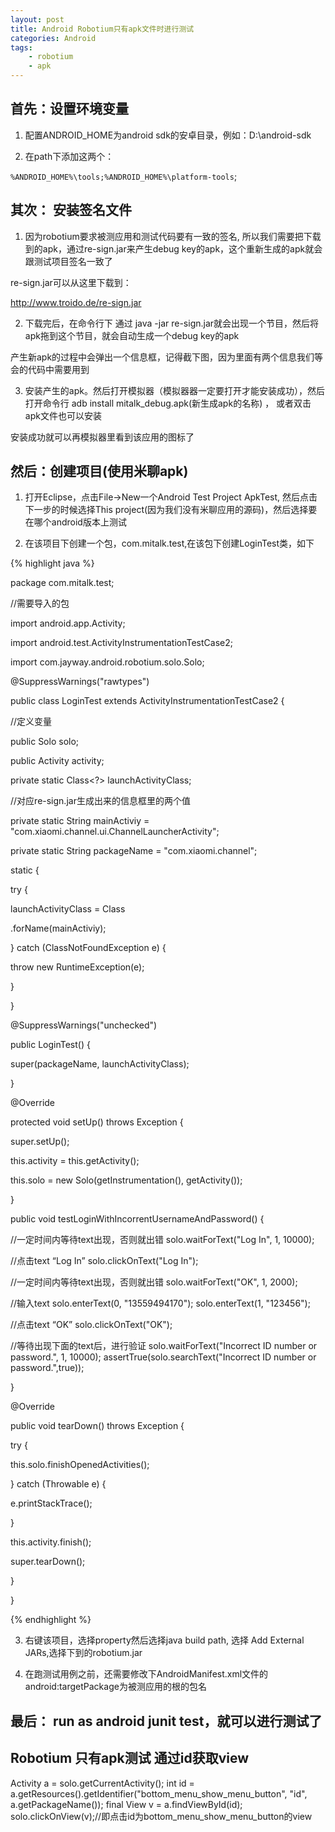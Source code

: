 ```yaml
---
layout: post
title: Android Robotium只有apk文件时进行测试
categories: Android
tags: 
    - robotium
    - apk
---
```


## 首先：设置环境变量

1. 配置ANDROID_HOME为android sdk的安卓目录，例如：D:\android-sdk

2. 在path下添加这两个：

`%ANDROID_HOME%\tools;%ANDROID_HOME%\platform-tools`;

## 其次： 安装签名文件

1. 因为robotium要求被测应用和测试代码要有一致的签名, 所以我们需要把下载到的apk，通过re-sign.jar来产生debug key的apk，这个重新生成的apk就会跟测试项目签名一致了

re-sign.jar可以从这里下载到：

http://www.troido.de/re-sign.jar

2. 下载完后，在命令行下 通过 java -jar re-sign.jar就会出现一个节目，然后将apk拖到这个节目，就会自动生成一个debug key的apk

产生新apk的过程中会弹出一个信息框，记得截下图，因为里面有两个信息我们等会的代码中需要用到

3. 安装产生的apk。然后打开模拟器（模拟器器一定要打开才能安装成功），然后打开命令行  adb install mitalk_debug.apk(新生成apk的名称) ， 或者双击apk文件也可以安装

安装成功就可以再模拟器里看到该应用的图标了

## 然后：创建项目(使用米聊apk)

1. 打开Eclipse，点击File->New一个Android Test Project  ApkTest, 然后点击下一步的时候选择This project(因为我们没有米聊应用的源码)，然后选择要在哪个android版本上测试

2. 在该项目下创建一个包，com.mitalk.test,在该包下创建LoginTest类，如下

{% highlight java %}

package com.mitalk.test;

//需要导入的包

import android.app.Activity;

import android.test.ActivityInstrumentationTestCase2;

import com.jayway.android.robotium.solo.Solo;

@SuppressWarnings("rawtypes")

public class LoginTest extends ActivityInstrumentationTestCase2 {

//定义变量

public Solo solo;

public Activity activity;

private static Class<?> launchActivityClass;

//对应re-sign.jar生成出来的信息框里的两个值

private static String mainActiviy = "com.xiaomi.channel.ui.ChannelLauncherActivity";

private static String packageName = "com.xiaomi.channel";

static {

try {

launchActivityClass = Class

.forName(mainActiviy);

} catch (ClassNotFoundException e) {

throw new RuntimeException(e);

}

}

@SuppressWarnings("unchecked")

public LoginTest() {

super(packageName, launchActivityClass);

}

@Override

protected void setUp() throws Exception {

super.setUp();

this.activity = this.getActivity();

this.solo = new Solo(getInstrumentation(), getActivity());

}

public void testLoginWithIncorrentUsernameAndPassword() {

  //一定时间内等待text出现，否则就出错
  solo.waitForText("Log In", 1, 10000);

  //点击text “Log In”
  solo.clickOnText("Log In");

  //一定时间内等待text出现，否则就出错
  solo.waitForText("OK", 1, 2000);

  //输入text
  solo.enterText(0, "13559494170");
  solo.enterText(1, "123456");

  //点击text “OK”
  solo.clickOnText("OK");

  //等待出现下面的text后，进行验证
  solo.waitForText("Incorrect ID number or password.", 1, 10000);
  assertTrue(solo.searchText("Incorrect ID number or password.",true));

}

@Override

public void tearDown() throws Exception {

try {

this.solo.finishOpenedActivities();

} catch (Throwable e) {

e.printStackTrace();

}

this.activity.finish();

super.tearDown();

}

}

{% endhighlight %}

3. 右键该项目，选择property然后选择java build path, 选择 Add External JARs,选择下到的robotium.jar

4. 在跑测试用例之前，还需要修改下AndroidManifest.xml文件的android:targetPackage为被测应用的根的包名

  <instrumentation
      android:name="android.test.InstrumentationTestRunner"
      android:targetPackage="com.xiaomi.channel" />

## 最后： run as android junit test，就可以进行测试了

## Robotium 只有apk测试 通过id获取view

  Activity a  = solo.getCurrentActivity();
  int id = a.getResources().getIdentifier("bottom_menu_show_menu_button", "id", a.getPackageName());
  final View v = a.findViewById(id);
  solo.clickOnView(v);//即点击id为bottom_menu_show_menu_button的view
